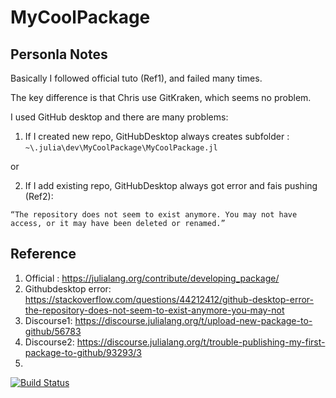 # MyCoolPackage

## Personla Notes

Basically I followed official tuto (Ref1), and failed many times.

The key difference is that Chris use GitKraken, which seems no problem.

I used GitHub desktop and there are many problems:

1. If I created new repo, GitHubDesktop always creates subfolder :
`~\.julia\dev\MyCoolPackage\MyCoolPackage.jl`

or 

2. If I add existing repo, GitHubDesktop always got error and fais pushing (Ref2):
 
`“The repository does not seem to exist anymore. You may not have access, or it may have been deleted or renamed.”`



## Reference
1. Official : https://julialang.org/contribute/developing_package/
2. Githubdesktop error: https://stackoverflow.com/questions/44212412/github-desktop-error-the-repository-does-not-seem-to-exist-anymore-you-may-not
3. Discourse1: https://discourse.julialang.org/t/upload-new-package-to-github/56783
4. Discourse2: https://discourse.julialang.org/t/trouble-publishing-my-first-package-to-github/93293/3
5.


[![Build Status](https://github.com/your-GitHub-username/MyCoolPackage.jl/actions/workflows/CI.yml/badge.svg?branch=master)](https://github.com/your-GitHub-username/MyCoolPackage.jl/actions/workflows/CI.yml?query=branch%3Amaster)
